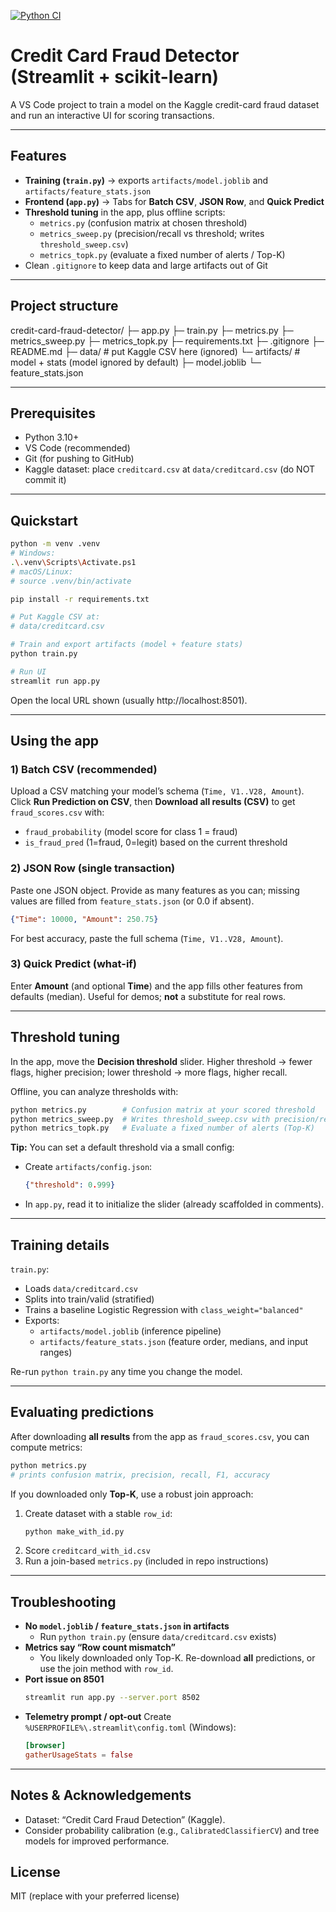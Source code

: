 [![Python CI](https://github.com/sathwikreddyshamakuri/credit-card-fraud-detector/actions/workflows/ci.yml/badge.svg)](https://github.com/sathwikreddyshamakuri/credit-card-fraud-detector/actions/workflows/ci.yml)

# Credit Card Fraud Detector (Streamlit + scikit-learn)
A VS Code project to train a model on the Kaggle credit-card fraud dataset and run an interactive UI for scoring transactions.

---

## Features
- **Training (`train.py`)** → exports `artifacts/model.joblib` and `artifacts/feature_stats.json`
- **Frontend (`app.py`)** → Tabs for **Batch CSV**, **JSON Row**, and **Quick Predict**
- **Threshold tuning** in the app, plus offline scripts:
  - `metrics.py` (confusion matrix at chosen threshold)
  - `metrics_sweep.py` (precision/recall vs threshold; writes `threshold_sweep.csv`)
  - `metrics_topk.py` (evaluate a fixed number of alerts / Top-K)
- Clean `.gitignore` to keep data and large artifacts out of Git

---

## Project structure

credit-card-fraud-detector/
├─ app.py
├─ train.py
├─ metrics.py
├─ metrics_sweep.py
├─ metrics_topk.py
├─ requirements.txt
├─ .gitignore
├─ README.md
├─ data/ # put Kaggle CSV here (ignored)
└─ artifacts/ # model + stats (model ignored by default)
├─ model.joblib
└─ feature_stats.json


---

## Prerequisites
- Python 3.10+
- VS Code (recommended)
- Git (for pushing to GitHub)
- Kaggle dataset: place `creditcard.csv` at `data/creditcard.csv` (do NOT commit it)

---

## Quickstart
~~~bash
python -m venv .venv
# Windows:
.\.venv\Scripts\Activate.ps1
# macOS/Linux:
# source .venv/bin/activate

pip install -r requirements.txt

# Put Kaggle CSV at:
# data/creditcard.csv

# Train and export artifacts (model + feature stats)
python train.py

# Run UI
streamlit run app.py
~~~

Open the local URL shown (usually http://localhost:8501).

---

## Using the app

### 1) Batch CSV (recommended)
Upload a CSV matching your model’s schema (`Time, V1..V28, Amount`).  
Click **Run Prediction on CSV**, then **Download all results (CSV)** to get `fraud_scores.csv` with:
- `fraud_probability` (model score for class 1 = fraud)
- `is_fraud_pred` (1=fraud, 0=legit) based on the current threshold

### 2) JSON Row (single transaction)
Paste one JSON object. Provide as many features as you can; missing values are filled from `feature_stats.json` (or 0.0 if absent).
~~~json
{"Time": 10000, "Amount": 250.75}
~~~
For best accuracy, paste the full schema (`Time, V1..V28, Amount`).

### 3) Quick Predict (what-if)
Enter **Amount** (and optional **Time**) and the app fills other features from defaults (median). Useful for demos; **not** a substitute for real rows.

---

## Threshold tuning

In the app, move the **Decision threshold** slider. Higher threshold → fewer flags, higher precision; lower threshold → more flags, higher recall.

Offline, you can analyze thresholds with:
~~~bash
python metrics.py        # Confusion matrix at your scored threshold
python metrics_sweep.py  # Writes threshold_sweep.csv with precision/recall vs threshold
python metrics_topk.py   # Evaluate a fixed number of alerts (Top-K)
~~~

**Tip:** You can set a default threshold via a small config:
- Create `artifacts/config.json`:
  ~~~json
  {"threshold": 0.999}
  ~~~
- In `app.py`, read it to initialize the slider (already scaffolded in comments).

---

## Training details

`train.py`:
- Loads `data/creditcard.csv`
- Splits into train/valid (stratified)
- Trains a baseline Logistic Regression with `class_weight="balanced"`
- Exports:
  - `artifacts/model.joblib` (inference pipeline)
  - `artifacts/feature_stats.json` (feature order, medians, and input ranges)

Re-run `python train.py` any time you change the model.

---

## Evaluating predictions

After downloading **all results** from the app as `fraud_scores.csv`, you can compute metrics:
~~~bash
python metrics.py
# prints confusion matrix, precision, recall, F1, accuracy
~~~

If you downloaded only **Top-K**, use a robust join approach:
1) Create dataset with a stable `row_id`:
   ~~~bash
   python make_with_id.py
   ~~~
2) Score `creditcard_with_id.csv`
3) Run a join-based `metrics.py` (included in repo instructions)

---

## Troubleshooting

- **No `model.joblib` / `feature_stats.json` in artifacts**
  - Run `python train.py` (ensure `data/creditcard.csv` exists)
- **Metrics say “Row count mismatch”**
  - You likely downloaded only Top-K. Re-download **all** predictions, or use the join method with `row_id`.
- **Port issue on 8501**
  ~~~bash
  streamlit run app.py --server.port 8502
  ~~~
- **Telemetry prompt / opt-out**
  Create `%USERPROFILE%\.streamlit\config.toml` (Windows):
  ~~~toml
  [browser]
  gatherUsageStats = false
  ~~~

---

## Notes & Acknowledgements
- Dataset: “Credit Card Fraud Detection” (Kaggle).
- Consider probability calibration (e.g., `CalibratedClassifierCV`) and tree models for improved performance.

## License
MIT (replace with your preferred license)

